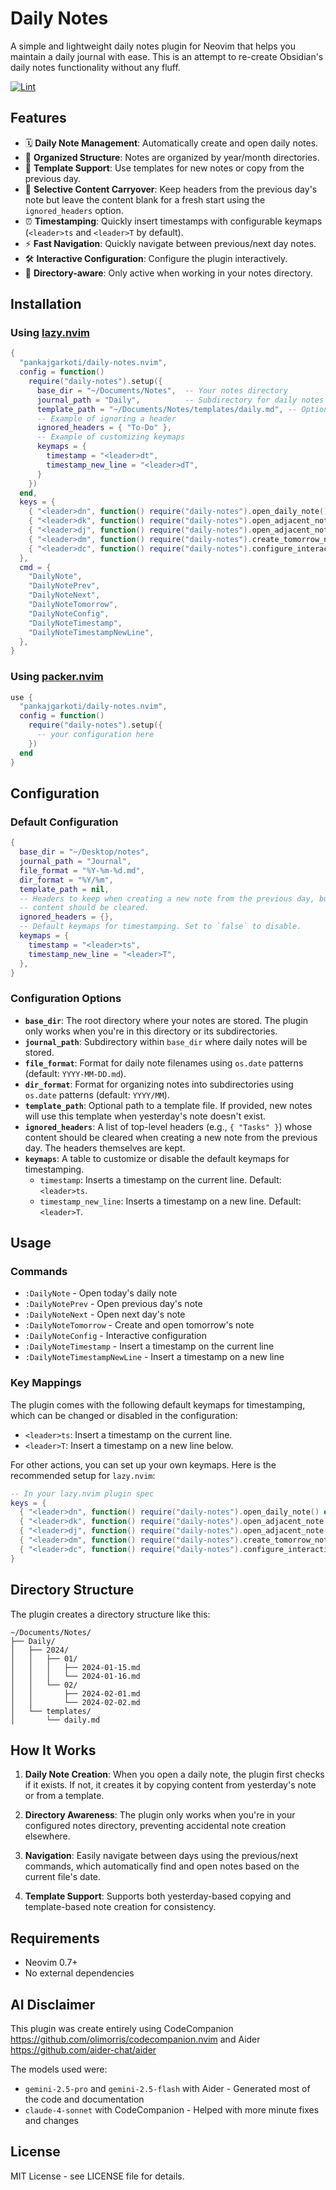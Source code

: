 # Daily Notes

A simple and lightweight daily notes plugin for Neovim that helps you maintain a daily journal with ease. This is an attempt to re-create Obsidian's daily notes functionality without any fluff.

[![Lint](https://github.com/pankajgarkoti/daily-notes.nvim/actions/workflows/lint.yml/badge.svg)](https://github.com/pankajgarkoti/daily-notes.nvim/actions/workflows/lint.yml)

## Features

- 🗓️ **Daily Note Management**: Automatically create and open daily notes.
- 📁 **Organized Structure**: Notes are organized by year/month directories.
- 📝 **Template Support**: Use templates for new notes or copy from the previous day.
- 🧹 **Selective Content Carryover**: Keep headers from the previous day's note but leave the content blank for a fresh start using the `ignored_headers` option.
- ⏰ **Timestamping**: Quickly insert timestamps with configurable keymaps (`<leader>ts` and `<leader>T` by default).
- ⚡ **Fast Navigation**: Quickly navigate between previous/next day notes.
- 🛠️ **Interactive Configuration**: Configure the plugin interactively.
- 🎯 **Directory-aware**: Only active when working in your notes directory.

## Installation

### Using [lazy.nvim](https://github.com/folke/lazy.nvim)

```lua
{
  "pankajgarkoti/daily-notes.nvim",
  config = function()
    require("daily-notes").setup({
      base_dir = "~/Documents/Notes",  -- Your notes directory
      journal_path = "Daily",          -- Subdirectory for daily notes
      template_path = "~/Documents/Notes/templates/daily.md", -- Optional template
      -- Example of ignoring a header
      ignored_headers = { "To-Do" },
      -- Example of customizing keymaps
      keymaps = {
        timestamp = "<leader>dt",
        timestamp_new_line = "<leader>dT",
      }
    })
  end,
  keys = {
    { "<leader>dn", function() require("daily-notes").open_daily_note() end, desc = "Open daily note" },
    { "<leader>dk", function() require("daily-notes").open_adjacent_note(-1) end, desc = "Previous daily note" },
    { "<leader>dj", function() require("daily-notes").open_adjacent_note(1) end, desc = "Next daily note" },
    { "<leader>dm", function() require("daily-notes").create_tomorrow_note() end, desc = "Create tomorrow's note" },
    { "<leader>dc", function() require("daily-notes").configure_interactive() end, desc = "Configure daily notes" },
  },
  cmd = {
    "DailyNote",
    "DailyNotePrev",
    "DailyNoteNext",
    "DailyNoteTomorrow",
    "DailyNoteConfig",
    "DailyNoteTimestamp",
    "DailyNoteTimestampNewLine",
  },
}
```

### Using [packer.nvim](https://github.com/wbthomason/packer.nvim)

```lua
use {
  "pankajgarkoti/daily-notes.nvim",
  config = function()
    require("daily-notes").setup({
      -- your configuration here
    })
  end
}
```

## Configuration

### Default Configuration

```lua
{
  base_dir = "~/Desktop/notes",
  journal_path = "Journal",
  file_format = "%Y-%m-%d.md",
  dir_format = "%Y/%m",
  template_path = nil,
  -- Headers to keep when creating a new note from the previous day, but whose
  -- content should be cleared.
  ignored_headers = {},
  -- Default keymaps for timestamping. Set to `false` to disable.
  keymaps = {
    timestamp = "<leader>ts",
    timestamp_new_line = "<leader>T",
  },
}
```

### Configuration Options

- **`base_dir`**: The root directory where your notes are stored. The plugin only works when you're in this directory or its subdirectories.
- **`journal_path`**: Subdirectory within `base_dir` where daily notes will be stored.
- **`file_format`**: Format for daily note filenames using `os.date` patterns (default: `YYYY-MM-DD.md`).
- **`dir_format`**: Format for organizing notes into subdirectories using `os.date` patterns (default: `YYYY/MM`).
- **`template_path`**: Optional path to a template file. If provided, new notes will use this template when yesterday's note doesn't exist.
- **`ignored_headers`**: A list of top-level headers (e.g., `{ "Tasks" }`) whose content should be cleared when creating a new note from the previous day. The headers themselves are kept.
- **`keymaps`**: A table to customize or disable the default keymaps for timestamping.
  - `timestamp`: Inserts a timestamp on the current line. Default: `<leader>ts`.
  - `timestamp_new_line`: Inserts a timestamp on a new line. Default: `<leader>T`.

## Usage

### Commands

- `:DailyNote` - Open today's daily note
- `:DailyNotePrev` - Open previous day's note
- `:DailyNoteNext` - Open next day's note
- `:DailyNoteTomorrow` - Create and open tomorrow's note
- `:DailyNoteConfig` - Interactive configuration
- `:DailyNoteTimestamp` - Insert a timestamp on the current line
- `:DailyNoteTimestampNewLine` - Insert a timestamp on a new line

### Key Mappings

The plugin comes with the following default keymaps for timestamping, which can be changed or disabled in the configuration:

- `<leader>ts`: Insert a timestamp on the current line.
- `<leader>T`: Insert a timestamp on a new line below.

For other actions, you can set up your own keymaps. Here is the recommended setup for `lazy.nvim`:

```lua
-- In your lazy.nvim plugin spec
keys = {
  { "<leader>dn", function() require("daily-notes").open_daily_note() end, desc = "Open daily note" },
  { "<leader>dk", function() require("daily-notes").open_adjacent_note(-1) end, desc = "Previous daily note" },
  { "<leader>dj", function() require("daily-notes").open_adjacent_note(1) end, desc = "Next daily note" },
  { "<leader>dm", function() require("daily-notes").create_tomorrow_note() end, desc = "Create tomorrow's note" },
  { "<leader>dc", function() require("daily-notes").configure_interactive() end, desc = "Configure daily notes" },
}
```

## Directory Structure

The plugin creates a directory structure like this:

```
~/Documents/Notes/
├── Daily/
│   ├── 2024/
│   │   ├── 01/
│   │   │   ├── 2024-01-15.md
│   │   │   └── 2024-01-16.md
│   │   └── 02/
│   │       ├── 2024-02-01.md
│   │       └── 2024-02-02.md
│   └── templates/
│       └── daily.md
```

## How It Works

1. **Daily Note Creation**: When you open a daily note, the plugin first checks if it exists. If not, it creates it by copying content from yesterday's note or from a template.

2. **Directory Awareness**: The plugin only works when you're in your configured notes directory, preventing accidental note creation elsewhere.

3. **Navigation**: Easily navigate between days using the previous/next commands, which automatically find and open notes based on the current file's date.

4. **Template Support**: Supports both yesterday-based copying and template-based note creation for consistency.

## Requirements

- Neovim 0.7+
- No external dependencies

## AI Disclaimer

This plugin was create entirely using CodeCompanion https://github.com/olimorris/codecompanion.nvim and Aider https://github.com/aider-chat/aider

The models used were:

- `gemini-2.5-pro` and `gemini-2.5-flash` with Aider - Generated most of the code and documentation
- `claude-4-sonnet` with CodeCompanion - Helped with more minute fixes and changes

## License

MIT License - see LICENSE file for details.
